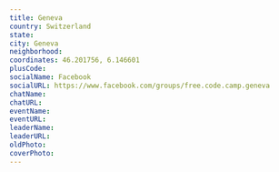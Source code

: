 ```yaml
---
title: Geneva
country: Switzerland
state: 
city: Geneva
neighborhood: 
coordinates: 46.201756, 6.146601
plusCode:
socialName: Facebook
socialURL: https://www.facebook.com/groups/free.code.camp.geneva
chatName:
chatURL:
eventName:
eventURL:
leaderName:
leaderURL:
oldPhoto: 
coverPhoto:
---
```

